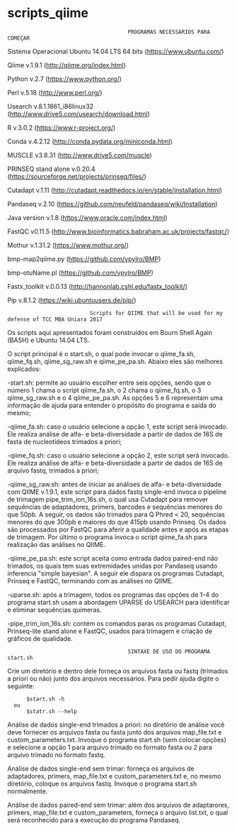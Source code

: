 # scripts_qiime
                                          PROGRAMAS NECESSÁRIOS PARA COMEÇAR

Sistema Operacional Ubuntu 14.04 LTS 64 bits (https://www.ubuntu.com/)

Qiime v.1.9.1 (http://qiime.org/index.html)

Python v.2.7  (https://www.python.org/)

Perl v.5.18   (http://www.perl.org/)

Usearch v.8.1.1861_i86linux32 (http://www.drive5.com/usearch/download.html)

R v.3.0.2 (https://www.r-project.org/)

Conda v.4.2.12 (http://conda.pydata.org/miniconda.html)

MUSCLE v3.8.31 (http://www.drive5.com/muscle)

PRINSEQ stand alone v.0.20.4 (https://sourceforge.net/projects/prinseq/files/)

Cutadapt v.1.11 (http://cutadapt.readthedocs.io/en/stable/installation.html)

Pandaseq v.2.10 (https://github.com/neufeld/pandaseq/wiki/Installation)

Java version v.1.8 (https://www.oracle.com/index.html)

FastQC v0.11.5 (http://www.bioinformatics.babraham.ac.uk/projects/fastqc/)

Mothur v.1.31.2 (https://www.mothur.org/)

bmp-map2qiime.py (https://github.com/vpylro/BMP)

bmp-otuName.pl (https://github.com/vpylro/BMP)

Fastx_toolkit v.0.0.13 (http://hannonlab.cshl.edu/fastx_toolkit/)

Pip v.8.1.2 (https://wiki.ubuntuusers.de/pip/)



                              Scripts for QIIME that will be used for my defense of TCC MBA Uniara 2017

Os scripts aqui apresentados foram construídos em Bourn Shell Again (BASH) e Ubuntu 14.04 LTS.

O script principal é o start.sh, o qual pode invocar o qiime_fa.sh, qiime_fq.sh, qiime_sg_raw.sh e qiime_pe_pa.sh. Abaixo eles são melhores explicados:

  -start.sh: permite ao usuário escolher entre seis opções, sendo que o número 1 chama o script qiime_fa.sh, o 2 chama o qiime_fq.sh, o 3 qiime_sg_raw.sh e o 4 qiime_pe_pa.sh. As opções 5 e 6 representam uma informação de ajuda para entender o propósito do programa e saída do mesmo;
  
  -qiime_fa.sh: caso o usuário selecione a opção 1, este script será invocado. Ele realiza análise de alfa- e beta-diversidade a partir de dados de 16S de fasta de nucleotídeos trimados a priori;
  
  -qiime_fq.sh: caso o usuário selecione a opção 2, este script será invocado. Ele realiza análise de alfa- e beta-diversidade a partir de dados de 16S de arquivo fastq, trimados a priori;
  
  -qiime_sg_raw.sh: antes de iniciar as análises de alfa- e beta-diversidade com QIIME v.1.9.1, este script para dados fastq single-end invoca o pipeline de trimagem pipe_trim_ion_16s.sh, o qual usa Cutadapt para remover sequências de adaptadores, primers, barcodes e sequências menores do que 50pb. A seguir, os dados são trimados para Q Phred < 20, sequências menores do que 300pb e maiores do que 415pb usando Prinseq. Os dados são processados por FastQC para aferir a qualidade antes e após as etapas de trimagem. Por último o programa invoca o script qiime_fa.sh para realização das análises no QIIME.
  
  -qiime_pe_pa.sh: este script aceita como entrada dados paired-end não trimados, os quais tem suas extremidades unidas por Pandaseq usando inferencia "simple bayesian". A seguir ele dispara os programas Cutadapt, Prinseq e FastQC, terminando com as análises no QIIME.
  
  -uparse.sh: após a trimagem, todos os programas das opções de 1-4 do programa start.sh usam a abordagem UPARSE do USEARCH para identificar e eliminar sequências quimeras.
  
  -pipe_trim_ion_16s.sh: contém os comandos paras os programas Cutadapt, Prinseq-lite stand alone e FastQC, usados para trimagem e criação de gráficos de qualidade.
  

                                          SINTAXE DE USO DO PROGRAMA start.sh
  
Crie um diretório e dentro dele forneça os arquivos fasta ou fastq (trimados a priori ou não) junto dos arquivos necessários. Para pedir ajuda digite o seguinte:

          $start.sh -h
      ou
          $statr.sh --help


Análise de dados single-end trimados a priori: no diretório de análise você deve fornecer os arquivos fasta ou fasta junto dos arquivos map_file.txt e custom_parameters.txt. Invoque o programa start.sh (sem colocar opções) e selecione a opção 1 para arquivo trimado no formato fasta ou 2 para arquivo trimado no formato fastq.


Análise de dados single-end sem trimar: forneça os arquivos de adaptadores, primers, map_file.txt e custom_parameters.txt e, no mesmo diretório, coloque os arquivos fastq. Invoque o programa start.sh normalmente.


Análise de dados paired-end sem trimar: além dos arquivos de adaptarores, primers, map_file.txt e custom_parameters, forneça o arquivo list.txt, o qual será reconhecido para a execução do programa Pandaseq.



